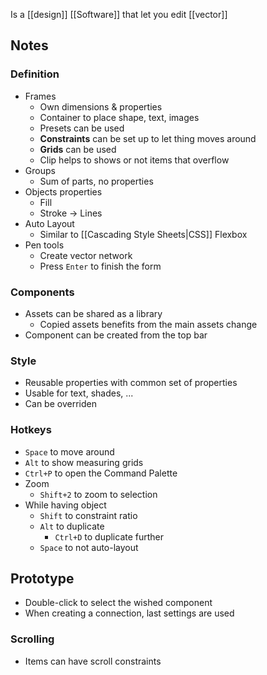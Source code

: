 Is a [[design]] [[Software]] that let you edit [[vector]]
## Notes
### Definition
- Frames
	- Own dimensions & properties
	- Container to place shape, text, images
	- Presets can be used
	- **Constraints** can be set up to let thing moves around
	- **Grids** can be used
	- Clip helps to shows or not items that overflow
- Groups
	- Sum of parts, no properties
- Objects properties
	- Fill
	- Stroke → Lines
- Auto Layout
	- Similar to [[Cascading Style Sheets|CSS]] Flexbox
- Pen tools
	- Create vector network
	- Press `Enter` to finish the form
### Components
- Assets can be shared as a library
	- Copied assets benefits from the main assets change
- Component can be created from the top bar
### Style
- Reusable properties with common set of properties
- Usable for text, shades, ...
- Can be overriden
### Hotkeys
- `Space` to move around
- `Alt` to show measuring grids
- `Ctrl+P` to open the Command Palette
- Zoom
	- `Shift+2` to zoom to selection
- While having object
	- `Shift` to constraint ratio
	- `Alt` to duplicate
		- `Ctrl+D` to duplicate further
	- `Space` to not auto-layout
## Prototype
- Double-click to select the wished component
- When creating a connection, last settings are used
### Scrolling
- Items can have scroll constraints